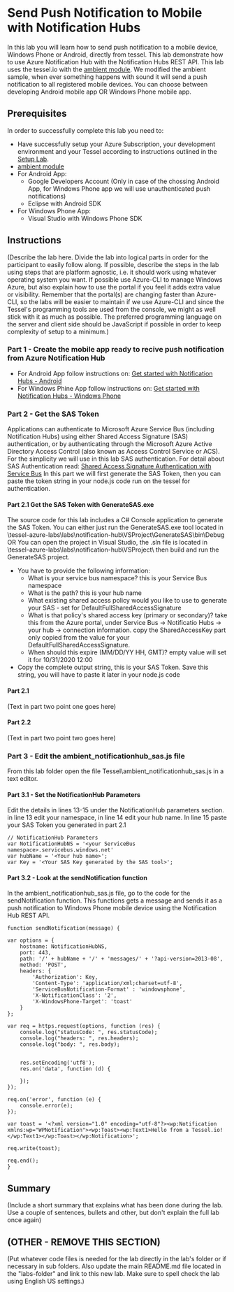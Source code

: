 Send Push Notification to Mobile with Notification Hubs
=============
In this lab you will learn how to send push notification to a mobile device, Windows Phone or Android, directly from tessel.
This lab demonstrate how to use Azure Notification Hub with the Notification Hubs REST API.
This lab uses the tessel.io with the <a href="http://start.tessel.io/modules/ambient">ambient module</a>. We modified the ambient sample, when ever something happens with sound it will send a push notification to all registered mobile devices.
You can choose between developing Android mobile app OR Windows Phone mobile app.

Prerequisites
-------------
In order to successfully complete this lab you need to:

* Have successfully setup your Azure Subscription, your development environment and your Tessel according to instructions outlined in the [Setup Lab](../_setup).
* <a href="http://start.tessel.io/modules/ambient">ambient module</a>
* For Android App:
	* Google Developers Account (Only in case of the chossing Android App, for Windows Phone app we will use 		unauthenticated push notifications)
	* Eclipse with Android SDK
* For Windows Phone App:
	* Visual Studio with Windows Phone SDK

Instructions
------------
(Describe the lab here. Divide the lab into logical parts in order for the participant to easily follow along. If possible, describe the steps in the lab using steps that are platform agnostic, i.e. it should work using whatever operating system you want. If possible use Azure-CLI to manage Windows Azure, but also explain how to use the portal if you feel it adds extra value or visibility. Remember that the portal(s) are changing faster than Azure-CLI, so the labs will be easier to maintain if we use Azure-CLI and since the Tessel's programming tools are used from the console, we might as well stick with it as much as possible. The preferred programming language on the server and client side should be JavaScript if possible in order to keep complexity of setup to a minimum.)

### Part 1 - Create the mobile app ready to recive push notification from Azure Notification Hub
* For Android App follow instructions on: <a href="http://azure.microsoft.com/en-us/documentation/articles/notification-hubs-android-get-started/">Get started with Notification Hubs - Android</a>
* For Windows Phine App follow instructions on: <a href="http://azure.microsoft.com/en-us/documentation/articles/notification-hubs-windows-phone-get-started/">Get started with Notification Hubs - Windows Phone</a>


### Part 2 - Get the SAS Token
Applications can authenticate to Microsoft Azure Service Bus (including Notification Hubs) using either Shared Access Signature (SAS) authentication, or by authenticating through the Microsoft Azure Active Directory Access Control (also known as Access Control Service or ACS).
For the simplicity we will use in this lab SAS authentication. For detail about SAS Authentication read: <a href="http://msdn.microsoft.com/en-us/library/azure/dn170477.aspx">Shared Access Signature Authentication with Service Bus</a> 
In this part we will first generate the SAS Token, then you can paste the token string in your node.js code run on the tessel for authentication.

#### Part 2.1 Get the SAS Token with GenerateSAS.exe

The source code for this lab includes a C# Console application to generate the SAS Token.
You can either just run the GenerateSAS.exe tool located in <folder-downloaded-the-labs>\tessel-azure-labs\labs\notification-hub\VSProject\GenerateSAS\bin\Debug
OR
You can open the project in Visual Studio, the .sln file is located in <folder-downloaded-the-labs>\tessel-azure-labs\labs\notification-hub\VSProject\ then build and run the GenerateSAS project.

* You have to provide the following information:
  * What is your service bus namespace? this is your Service Bus namespace
  * What is the path? this is your hub name
  * What existing shared access policy would you like to use to generate your SAS - set for DefaultFullSharedAccessSignature
  * What is that policy's shared access key (primary or secondary)? take this from the Azure portal, under Service Bus -> Notificatio Hubs -> your hub -> connection information. copy the SharedAccessKey part only copied from the value for your DefaultFullSharedAccessSignature.
  * When should this expire (MM/DD/YY HH, GMT)? empty value will set it for 10/31/2020 12:00
* Copy the complete output string, this is your SAS Token. Save this string, you will have to paste it later in your node.js code

#### Part 2.1
(Text in part two point one goes here)

#### Part 2.2
(Text in part two point two goes here)

### Part 3 - Edit the ambient_notificationhub_sas.js file
From this lab folder open the file Tessel\ambient_notificationhub_sas.js in a text editor.

#### Part 3.1 - Set the NotificationHub Parameters
Edit the details in lines 13-15 under the NotificationHub parameters section.
in line 13 edit your namespace, in line 14 edit your hub name.
In line 15 paste your SAS Token you generated in part 2.1

	
	// NotificationHub Parameters
	var NotificationHubNS = '<your ServiceBus namespace>.servicebus.windows.net'
	var hubName = '<Your hub name>'; 
	var Key = '<Your SAS Key generated by the SAS tool>';


#### Part 3.2 - Look at the sendNotification function
In the ambient_notificationhub_sas.js file, go to the code for the sendNotification function. This functions gets a message and sends it as a push notification to Windows Phone mobile device using the Notification Hub REST API.

	
	function sendNotification(message) {
	
    var options = {
        hostname: NotificationHubNS,
        port: 443,
        path: '/' + hubName + '/' + 'messages/' + '?api-version=2013-08',
        method: 'POST',
        headers: {
            'Authorization': Key,
            'Content-Type': 'application/xml;charset=utf-8',
            'ServiceBusNotification-Format' : 'windowsphone', 
			'X-NotificationClass': '2', 
			'X-WindowsPhone-Target': 'toast' 
        }
    };

    var req = https.request(options, function (res) {
        console.log("statusCode: ", res.statusCode);
        console.log("headers: ", res.headers);
		console.log("body: ", res.body);
		

		res.setEncoding('utf8');
        res.on('data', function (d) {
            
        });
    });

    req.on('error', function (e) {
        console.error(e);
    });
	
	var toast = '<?xml version="1.0" encoding="utf-8"?><wp:Notification xmlns:wp="WPNotification"><wp:Toast><wp:Text1>Hello from a Tessel.io!</wp:Text1></wp:Toast></wp:Notification>';   

    req.write(toast);

    req.end();
    }


Summary
-------
(Include a short summary that explains what has been done during the lab. Use a couple of sentences, bullets and other, but don't explain the full lab once again)

(OTHER - REMOVE THIS SECTION)
-----------------------------
(Put whatever code files is needed for the lab directly in the lab's folder or if necessary in sub folders. Also update the main README.md file located in the "labs-folder" and link to this new lab. Make sure to spell check the lab using English US settings.)
